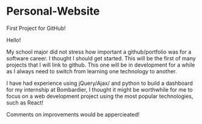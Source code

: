 # Personal-Website
First Project for GitHub! 

Hello! 

My school major did not stress how important a github/portfolio was for a software career. I thought I should get started. This will be the first of many projects that I will link to github. This one will be in development for a while as I always need to switch from learning one technology to another.

I have had experience using jQuery/Ajax/ and python to build a dashboard for my internship at Bombardier, I thought it might be worthwhile for me to focus on a web development project using the most popular technologies, such as React!

Comments on improvements would be appercieated!
